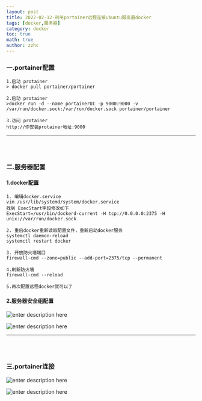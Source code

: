 ```yaml
---
layout: post
title: 2022-02-12-利用portainer远程连接ubuntu服务器docker
tags: [docker,服务器]
category: docker
toc: true
math: true
author: zzhc
---
```



### 一.portainer配置

```shell
1.启动 protainer
> docker pull portainer/portainer

2.启动 protainer
>docker run -d --name portainerUI -p 9000:9000 -v /var/run/docker.sock:/var/run/docker.sock portainer/portainer

3.访问 protainer
http://你安装protainer地址:9000
```

***

<br>
<br>

### 二.服务器配置

#### 1.docker配置
```shell
1. 编辑docker.service
vim /usr/lib/systemd/system/docker.service
找到 ExecStart字段修改如下
ExecStart=/usr/bin/dockerd-current -H tcp://0.0.0.0:2375 -H unix://var/run/docker.sock 

2. 重启docker重新读取配置文件，重新启动docker服务
systemctl daemon-reload
systemctl restart docker

3. 开放防火墙端口
firewall-cmd --zone=public --add-port=2375/tcp --permanent

4.刷新防火墙
firewall-cmd --reload

5.再次配置远程docker就可以了
```

#### 2.服务器安全组配置
![enter description here](http://img.zzhc321.xyz/blog/2022_2_12_关联组.jpeg)

![enter description here](http://img.zzhc321.xyz/blog/2022_2_12_安全组.jpeg)

***

<br>
<br>

### 三.portainer连接

![enter description here](http://img.zzhc321.xyz/blog/2022_2_12_配置连接.jpeg)

![enter description here](http://img.zzhc321.xyz/blog/2022_2_12_配置连接2.jpeg)